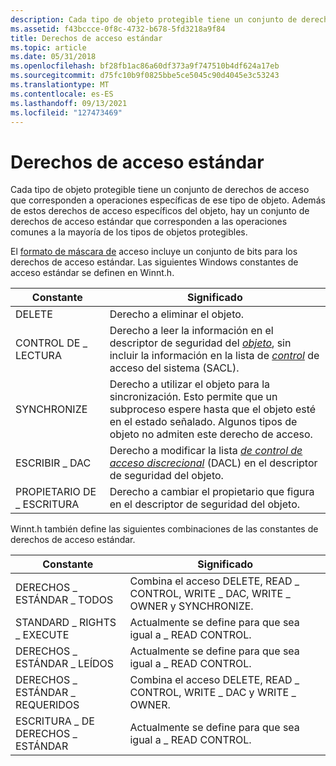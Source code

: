 ```yaml
---
description: Cada tipo de objeto protegible tiene un conjunto de derechos de acceso que corresponden a operaciones específicas de ese tipo de objeto.
ms.assetid: f43bccce-0f8c-4732-b678-5fd3218a9f84
title: Derechos de acceso estándar
ms.topic: article
ms.date: 05/31/2018
ms.openlocfilehash: bf28fb1ac86a60df373a9f747510b4df624a17eb
ms.sourcegitcommit: d75fc10b9f0825bbe5ce5045c90d4045e3c53243
ms.translationtype: MT
ms.contentlocale: es-ES
ms.lasthandoff: 09/13/2021
ms.locfileid: "127473469"
---
```

# <a name="standard-access-rights"></a>Derechos de acceso estándar

Cada tipo de objeto protegible tiene un conjunto de derechos de acceso que corresponden a operaciones específicas de ese tipo de objeto. Además de estos derechos de acceso específicos del objeto, hay un conjunto de derechos de acceso estándar que corresponden a las operaciones comunes a la mayoría de los tipos de objetos protegibles.

El [formato de máscara de](access-mask-format.md) acceso incluye un conjunto de bits para los derechos de acceso estándar. Las siguientes Windows constantes de acceso estándar se definen en Winnt.h.



| Constante      | Significado                                                                                                                                                                                                                                                                                                                                      |
|---------------|----------------------------------------------------------------------------------------------------------------------------------------------------------------------------------------------------------------------------------------------------------------------------------------------------------------------------------------------|
| DELETE        | Derecho a eliminar el objeto.                                                                                                                                                                                                                                                                                                              |
| CONTROL DE \_ LECTURA | Derecho a leer la información en el descriptor de seguridad del [*objeto*](/windows/desktop/SecGloss/s-gly), sin incluir la información en la lista de [*control*](/windows/desktop/SecGloss/s-gly) de acceso del sistema (SACL). |
| SYNCHRONIZE   | Derecho a utilizar el objeto para la sincronización. Esto permite que un subproceso espere hasta que el objeto esté en el estado señalado. Algunos tipos de objeto no admiten este derecho de acceso.                                                                                                                                                                |
| ESCRIBIR \_ DAC    | Derecho a modificar la lista [*de control de acceso discrecional*](/windows/desktop/SecGloss/d-gly) (DACL) en el descriptor de seguridad del objeto.                                                                                                                    |
| PROPIETARIO DE \_ ESCRITURA  | Derecho a cambiar el propietario que figura en el descriptor de seguridad del objeto.                                                                                                                                                                                                                                                                           |



 

Winnt.h también define las siguientes combinaciones de las constantes de derechos de acceso estándar.



| Constante                   | Significado                                                                           |
|----------------------------|-----------------------------------------------------------------------------------|
| DERECHOS \_ ESTÁNDAR \_ TODOS      | Combina el acceso DELETE, READ \_ CONTROL, WRITE \_ DAC, WRITE \_ OWNER y SYNCHRONIZE. |
| STANDARD \_ RIGHTS \_ EXECUTE  | Actualmente se define para que sea igual a \_ READ CONTROL.                                         |
| DERECHOS \_ ESTÁNDAR \_ LEÍDOS     | Actualmente se define para que sea igual a \_ READ CONTROL.                                         |
| DERECHOS \_ ESTÁNDAR \_ REQUERIDOS | Combina el acceso DELETE, READ \_ CONTROL, WRITE \_ DAC y WRITE \_ OWNER.              |
| ESCRITURA \_ DE DERECHOS \_ ESTÁNDAR    | Actualmente se define para que sea igual a \_ READ CONTROL.                                         |



 

 

 
